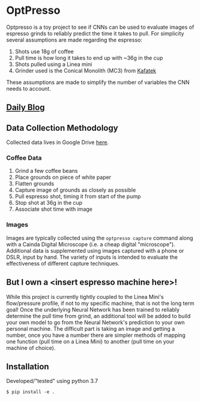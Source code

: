 # OptPresso

Optpresso is a toy project to see if CNNs can be used to evaluate images
of espresso grinds to reliably predict the time it takes to pull. For simplicity
several assumptions are made regarding the espresso:

1. Shots use 18g of coffee
2. Pull time is how long it takes to end up with ~36g in the cup
3. Shots pulled using a Linea mini
4. Grinder used is the Conical Monolith (MC3) from [Kafatek](https://www.kafatek.com/)

These assumptions are made to simplify the number of variables the CNN needs
to account.

## [Daily Blog](blog/index.md)

## Data Collection Methodology

Collected data lives in Google Drive [here](https://drive.google.com/drive/folders/1MTZe69StPiZw1J9uAkJloxB7YduGlczp?usp=sharing). 

### Coffee Data

1. Grind a few coffee beans
2. Place grounds on piece of white paper
3. Flatten grounds
4. Capture image of grounds as closely as possible
5. Pull espresso shot, timing it from start of the pump
6. Stop shot at 36g in the cup
7. Associate shot time with image

### Images

Images are typically collected using the `optpresso capture` command along with
a Cainda Digital Microscope (i.e. a cheap digital "microscope"). Additional data is
supplemented using images captured with a phone or DSLR, input by hand. The variety
of inputs is intended to evaluate the effectiveness of different capture techniques.

## But I own a \<insert espresso machine here\>!

While this project is currently tightly coupled to the Linea Mini's flow/pressure profile, if not to my specific machine, that is not the long term goal! Once the underlying Neural Network has been trained to reliably determine the pull time from grind, an additional tool will be added to build your own model to go from the Neural Network's prediction to your own personal machine. The difficult part is taking an image and getting a number, once you have a number there are simpler methods of mapping one function (pull time on a Linea Mini) to another (pull time on your machine of choice).

## Installation

Developed/"tested" using python 3.7

```
$ pip install -e .
```


